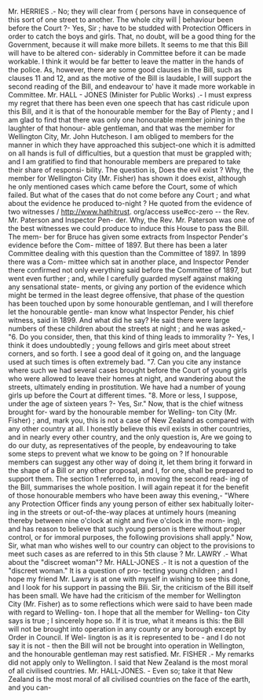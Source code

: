 Mr. HERRIES .- No; they will clear from { persons have in consequence of this sort of one street to another. The whole city will | behaviour been before the Court ?- Yes, Sir ; have to be studded with Protection Officers in order to catch the boys and girls. That, no doubt, will be a good thing for the Government, because it will make more billets. It seems to me that this Bill will have to be altered con- siderably in Committee before it can be made workable. I think it would be far better to leave the matter in the hands of the police. As, however, there are some good clauses in the Bill, such as clauses 11 and 12, and as the motive of the Bill is laudable, I will support the second reading of the Bill, and endeavour to' have it made more workable in Committee. Mr. HALL - JONES (Minister for Public Works) .- I must express my regret that there has been even one speech that has cast ridicule upon this Bill, and it is that of the honourable member for the Bay of Plenty ; and I am glad to find that there was only one honourable member joining in the laughter of that honour- able gentleman, and that was the member for Wellington City, Mr. John Hutcheson. I am obliged to members for the manner in which they have approached this subject-one which it is admitted on all hands is full of difficulties, but a question that must be grappled with; and I am gratified to find that honourable members are prepared to take their share of responsi- bility. The question is, Does the evil exist ? Why, the member for Wellington City (Mr. Fisher) has shown it does exist, although he only mentioned cases which came before the Court, some of which failed. But what of the cases that do not come before any Court ; and what about the evidence he produced to-night ? He quoted from the evidence of two witnesses / http://www.hathitrust. org/access use#cc-zero -- the Rev. Mr. Paterson and Inspector Pen- der. Why, the Rev. Mr. Paterson was one of the best witnesses we could produce to induce this House to pass the Bill. The mem- ber for Bruce has given some extracts from Inspector Pender's evidence before the Com- mittee of 1897. But there has been a later Committee dealing with this question than the Committee of 1897. In 1899 there was a Com- mittee which sat in another place, and Inspector Pender there confirmed not only everything said before the Committee of 1897, but went even further ; and, while I carefully guarded myself against making any sensational state- ments, or giving any portion of the evidence which might be termed in the least degree offensive, that phase of the question has been touched upon by some honourable gentleman, and I will therefore let the honourable gentle- man know what Inspector Pender, his chief witness, said in 1899. And what did he say? He said there were large numbers of these children about the streets at night ; and he was asked,- "6. Do you consider, then, that this kind of thing leads to immorality ?- Yes, I think it does undoubtedly ; young fellows and girls meet about street corners, and so forth. I see a good deal of it going on, and the language used at such times is often extremely bad. "7. Can you cite any instance where such we had several cases brought before the Court of young girls who were allowed to leave their homes at night, and wandering about the streets, ultimately ending in prostitution. We have had a number of young girls up before the Court at different times. "8. More or less, I suppose, under the age of sixteen years ?- Yes, Sır." Now, that is the chief witness brought for- ward by the honourable member for Welling- ton City (Mr. Fisher) ; and, mark you, this is not a case of New Zealand as compared with any other country at all. I honestly believe this evil exists in other countries, and in nearly every other country, and the only question is, Are we going to do our duty, as representatives of the people, by endeavouring to take some steps to prevent what we know to be going on ? If honourable members can suggest any other way of doing it, let them bring it forward in the shape of a Bill or any other proposal, and I, for one, shall be prepared to support them. The section 1 referred to, in moving the second read- ing of the Bill, summarises the whole position. I will again repeat it for the benefit of those honourable members who have been away this evening,- "Where any Protection Officer finds any young person of either sex habitually loiter- ing in the streets or out-of-the-way places at untimely hours (meaning thereby between nine o'clock at night and five o'clock in the morn- ing), and has reason to believe that such young person is there without proper control, or for immoral purposes, the following provisions shall apply." Now, Sir, what man who wishes well to our country can object to the provisions to meet such cases as are referred to in this 5th clause ? Mr. LAWRY .- What about the "discreet woman"? Mr. HALL-JONES .- It is not a question of the "discreet woman." It is a question of pro- tecting young children ; and I hope my friend Mr. Lawry is at one with myself in wishing to see this done, and I look for his support in passing the Bili. Sir, the criticism of the Bill itself has been small. We have had the criticism of the member for Wellington City (Mr. Fisher) as to some reflections which were said to have been made with regard to Welling- ton. I hope that all the member for Welling- ton City says is true ; I sincerely hope so. If it is true, what it means is this: the Bill will not be brought into operation in any county or any borough except by Order in Council. If Wel- lington is as it is represented to be - and I do not say it is not - then the Bill will not be brought into operation in Wellington, and the honourable gentleman may rest satisfied. Mr. FISHER .- My remarks did not apply only to Wellington. I said that New Zealand is the most moral of all civilised countries. Mr. HALL-JONES. - Even so; take it that New Zealand is the most moral of all civilised countries on the face of the earth, and you can- 